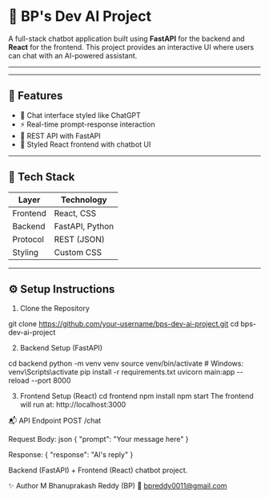 # 🤖 BP's Dev AI Project

A full-stack chatbot application built using **FastAPI** for the backend and **React** for the frontend. This project provides an interactive UI where users can chat with an AI-powered assistant.

---

---

## 🚀 Features

- 💬 Chat interface styled like ChatGPT
- ⚡ Real-time prompt-response interaction
- 🔌 REST API with FastAPI
- 🎨 Styled React frontend with chatbot UI

---

## 🧠 Tech Stack

| Layer      | Technology       |
|------------|------------------|
| Frontend   | React, CSS       |
| Backend    | FastAPI, Python  |
| Protocol   | REST (JSON)      |
| Styling    | Custom CSS       |

---

## ⚙️ Setup Instructions

1. Clone the Repository


git clone https://github.com/your-username/bps-dev-ai-project.git
cd bps-dev-ai-project


2. Backend Setup (FastAPI)

cd backend
python -m venv venv
source venv/bin/activate  # Windows: venv\Scripts\activate
pip install -r requirements.txt
uvicorn main:app --reload --port 8000

3. Frontend Setup (React)
cd frontend
npm install
npm start
The frontend will run at: http://localhost:3000

📬 API Endpoint
POST /chat

Request Body:
json
{
  "prompt": "Your message here"
}

Response:
{
  "response": "AI's reply"
}

Backend (FastAPI) + Frontend (React) chatbot project.

✨ Author
M Bhanuprakash Reddy (BP)
📧 bpreddy0011@gmail.com




   


 





